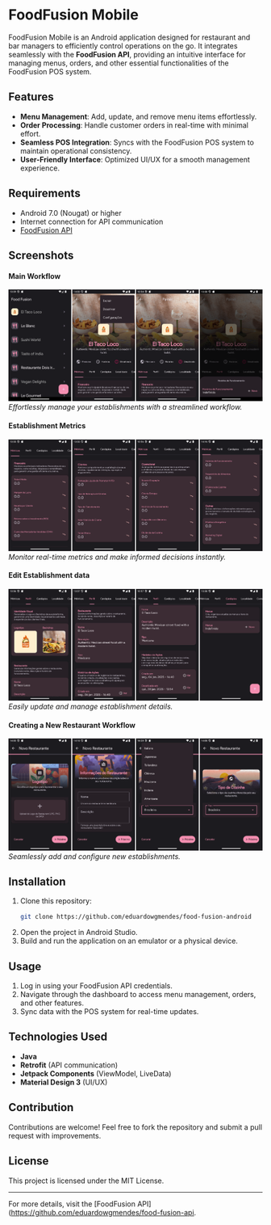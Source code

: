 # FoodFusion Mobile

FoodFusion Mobile is an Android application designed for restaurant and bar managers to efficiently control operations on the go. It integrates seamlessly with the **FoodFusion API**, providing an intuitive interface for managing menus, orders, and other essential functionalities of the FoodFusion POS system.

## Features
- **Menu Management**: Add, update, and remove menu items effortlessly.
- **Order Processing**: Handle customer orders in real-time with minimal effort.
- **Seamless POS Integration**: Syncs with the FoodFusion POS system to maintain operational consistency.
- **User-Friendly Interface**: Optimized UI/UX for a smooth management experience.

## Requirements
- Android 7.0 (Nougat) or higher
- Internet connection for API communication
- [FoodFusion API](https://github.com/eduardowgmendes/food-fusion-api)

## Screenshots
#### Main Workflow
![Basic Workflow](https://github.com/eduardowgmendes/food-fusion-android/blob/main/screenshots/main-management-workflow)
*Effortlessly manage your establishments with a streamlined workflow.*

#### Establishment Metrics
![Establishment Metrics](https://github.com/eduardowgmendes/food-fusion-android/blob/main/screenshots/overview-metrics-available)
*Monitor real-time metrics and make informed decisions instantly.*

#### Edit Establishment data
![Edit establishment data](https://github.com/eduardowgmendes/food-fusion-android/blob/main/screenshots/overview-profile-info)
*Easily update and manage establishment details.*

#### Creating a New Restaurant Workflow
![Creating a new Restaurant](https://github.com/eduardowgmendes/food-fusion-android/blob/main/screenshots/creating-new-restaurant-workflow)
*Seamlessly add and configure new establishments.*




## Installation
1. Clone this repository:
   ```sh
   git clone https://github.com/eduardowgmendes/food-fusion-android
   ```
2. Open the project in Android Studio.
3. Build and run the application on an emulator or a physical device.

## Usage
1. Log in using your FoodFusion API credentials.
2. Navigate through the dashboard to access menu management, orders, and other features.
3. Sync data with the POS system for real-time updates.

## Technologies Used
- **Java**
- **Retrofit** (API communication)
- **Jetpack Components** (ViewModel, LiveData)
- **Material Design 3** (UI/UX)

## Contribution
Contributions are welcome! Feel free to fork the repository and submit a pull request with improvements.

## License
This project is licensed under the MIT License.

---
For more details, visit the [FoodFusion API](https://github.com/eduardowgmendes/food-fusion-api.


